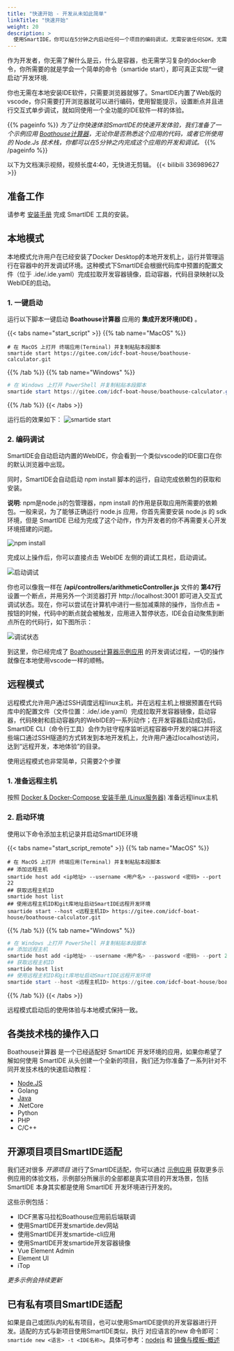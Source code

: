 ```yaml
---
title: "快速开始 - 开发从未如此简单"
linkTitle: "快速开始"
weight: 20
description: >
  使用SmartIDE，你可以在5分钟之内启动任何一个项目的编码调试，无需安装任何SDK，无需配置任何工具。
---
```


作为开发者，你无需了解什么是云，什么是容器，也无需学习复杂的docker命令，你所需要的就是学会一个简单的命令（smartide start），即可真正实现“一键启动”开发环境.

你也无需在本地安装IDE软件，只需要浏览器就够了。SmartIDE内置了Web版的vscode，你只需要打开浏览器就可以进行编码，使用智能提示，设置断点并且进行交互式单步调试，就如同使用一个全功能的IDE软件一样的体验。

{{% pageinfo %}}
*为了让你快速体验SmartIDE的快速开发体验，我们准备了一个示例应用 [Boathouse计算器](/zh/docs/examples/boathouse-calculator/)，无论你是否熟悉这个应用的代码，或者它所使用的 Node.Js 技术栈，你都可以在5分钟之内完成这个应用的开发和调试。*
{{% /pageinfo %}}

以下为文档演示视频，视频长度4:40，无快进无剪辑。
{{< bilibili 336989627 >}}

## 准备工作

请参考 <a href="/zh/docs/install/" target="_blank">安装手册</a> 完成 SmartIDE 工具的安装。

## 本地模式

本地模式允许用户在已经安装了Docker Desktop的本地开发机上，运行并管理运行在容器中的开发调试环境。这种模式下SmartIDE会根据代码库中预置的配置文件（位于 .ide/.ide.yaml）完成拉取开发容器镜像，启动容器，代码目录映射以及WebIDE的启动。

### 1. 一键启动

运行以下脚本一键启动 **Boathouse计算器** 应用的 **集成开发环境(IDE)** 。

{{< tabs name="start_script" >}}
{{% tab name="MacOS" %}}
```shell
# 在 MacOS 上打开 终端应用(Terminal) 并复制粘贴本段脚本
smartide start https://gitee.com/idcf-boat-house/boathouse-calculator.git 
```
{{% /tab %}}
{{% tab name="Windows" %}}
```powershell
# 在 Windows 上打开 PowerShell 并复制粘贴本段脚本
smartide start https://gitee.com/idcf-boat-house/boathouse-calculator.git 
```
{{% /tab %}}
{{< /tabs >}}

运行后的效果如下：
![smartide start](images/smartide-start.png)

### 2. 编码调试

SmartIDE会自动启动内置的WebIDE，你会看到一个类似vscode的IDE窗口在你的默认浏览器中出现。

同时，SmartIDE会自动启动 npm install 脚本的运行，自动完成依赖包的获取和安装。

**说明**: npm是node.js的包管理器，npm install 的作用是获取应用所需要的依赖包。一般来说，为了能够正确运行 node.js 应用，你首先需要安装 node.js 的 sdk 环境，但是 SmartIDE 已经为完成了这个动作，作为开发者的你不再需要关心开发环境搭建的问题。

![npm install](images/npm-install.png)

完成以上操作后，你可以直接点击 WebIDE 左侧的调试工具栏，启动调试。

![启动调试](images/start-debug.png)

你也可以像我一样在 **/api/controllers/arithmeticController.js** 文件的 **第47行** 设置一个断点，并用另外一个浏览器打开 http://localhost:3001 即可进入交互式调试状态。现在，你可以尝试在计算机中进行一些加减乘除的操作，当你点击 = 按钮的时候，代码中的断点就会被触发，应用进入暂停状态，IDE会自动聚焦到断点所在的代码行，如下图所示：

![调试状态](images/smartide-debugging.png)

到这里，你已经完成了 [Boathouse计算器示例应用](/zh/docs/examples/boathouse-calculator/) 的开发调试过程，一切的操作就像在本地使用vscode一样的顺畅。

## 远程模式

远程模式允许用户通过SSH调度远程linux主机，并在远程主机上根据预置在代码库中的配置文件（文件位置：.ide/.ide.yaml）完成拉取开发容器镜像，启动容器，代码映射和启动容器内的WebIDE的一系列动作；在开发容器启动成功后，SmartIDE CLI（命令行工具）会作为驻守程序监听远程容器中开发的端口并将这些端口通过SSH隧道的方式转发到本地开发机上，允许用户通过localhost访问，达到“远程开发，本地体验”的目录。

使用远程模式也非常简单，只需要2个步骤

### 1. 准备远程主机

按照 [Docker & Docker-Compose 安装手册 (Linux服务器)](/zh/docs/install/docker-install-linux) 准备远程linux主机

### 2. 启动环境

使用以下命令添加主机记录并启动SmartIDE环境

{{< tabs name="start_script_remote" >}}
{{% tab name="MacOS" %}}
```shell
# 在 MacOS 上打开 终端应用(Terminal) 并复制粘贴本段脚本
## 添加远程主机
smartide host add <ip地址> --username <用户名> --password <密码> --port 22
## 获取远程主机ID
smartide host list 
## 使用远程主机ID和git库地址启动SmartIDE远程开发环境
smartide start --host <远程主机ID> https://gitee.com/idcf-boat-house/boathouse-calculator.git 
```
{{% /tab %}}
{{% tab name="Windows" %}}
```powershell
# 在 Windows 上打开 PowerShell 并复制粘贴本段脚本
## 添加远程主机
smartide host add <ip地址> --username <用户名> --password <密码> --port 22
## 获取远程主机ID
smartide host list 
## 使用远程主机ID和git库地址启动SmartIDE远程开发环境
smartide start --host <远程主机ID> https://gitee.com/idcf-boat-house/boathouse-calculator.git 
```
{{% /tab %}}
{{< /tabs >}}



远程模式启动后的使用体验与本地模式保持一致。

## 各类技术栈的操作入口

Boathouse计算器 是一个已经适配好 SmartIDE 开发环境的应用，如果你希望了解如何使用 SmartIDE 从头创建一个全新的项目，我们还为你准备了一系列针对不同开发技术栈的快速启动教程：

- [Node.JS](/zh/docs/quickstart/node/)
- Golang
- [Java](/zh/docs/quickstart/java/)
- .NetCore 
- Python 
- PHP 
- C/C++

## 开源项目项目SmartIDE适配

我们还对很多 *开源项目* 进行了SmartIDE适配，你可以通过 [示例应用](/zh/docs/examples/) 获取更多示例应用的体验文档，示例部分所展示的全部都是真实项目的开发场景，包括 SmartIDE 本身其实都是使用 SmartIDE 开发环境进行开发的。


这些示例包括：

- IDCF黑客马拉松Boathouse应用前后端联调
- 使用SmartIDE开发smartide.dev网站
- 使用SmartIDE开发smartide-cli应用
- 使用SmartIDE开发smartide开发容器镜像
- Vue Element Admin
- Element UI
- iTop

*更多示例会持续更新* 

## 已有私有项目SmartIDE适配

如果是自己或团队内的私有项目，也可以使用SmartIDE提供的开发容器进行开发。适配的方式与新项目使用SmartIDE类似，执行 对应语言的new 命令即可：`smartide new <语言> -t <IDE名称>`。具体可参考：[nodejs](./new-node/) 和 [镜像与模板-概述](../templates/overview/)

